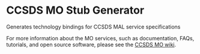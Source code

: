 CCSDS MO Stub Generator
============

Generates technology bindings for CCSDS MAL service specifications


For more information about the MO services, such as documentation, FAQs, tutorials, and open source software, please see the [CCSDS MO wiki](http://github.com/esa/CCSDS_MO/wiki).
